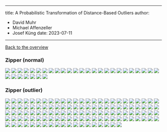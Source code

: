 
---
title: A Probabilistic Transformation of Distance-Based Outliers
author:
  - David Muhr
  - Michael Affenzeller
  - Josef Küng
date: 2023-07-11
---

[Back to the overview](/)

### Zipper (normal)

![](/images/zipper/normal/68.png)
![](/images/zipper/normal/69.png)
![](/images/zipper/normal/70.png)
![](/images/zipper/normal/71.png)
![](/images/zipper/normal/72.png)
![](/images/zipper/normal/73.png)
![](/images/zipper/normal/74.png)
![](/images/zipper/normal/75.png)
![](/images/zipper/normal/76.png)
![](/images/zipper/normal/77.png)
![](/images/zipper/normal/78.png)
![](/images/zipper/normal/79.png)
![](/images/zipper/normal/80.png)
![](/images/zipper/normal/81.png)
![](/images/zipper/normal/82.png)
![](/images/zipper/normal/83.png)
![](/images/zipper/normal/84.png)
![](/images/zipper/normal/85.png)
![](/images/zipper/normal/86.png)
![](/images/zipper/normal/87.png)
![](/images/zipper/normal/88.png)
![](/images/zipper/normal/89.png)
![](/images/zipper/normal/90.png)
![](/images/zipper/normal/91.png)
![](/images/zipper/normal/92.png)
![](/images/zipper/normal/93.png)
![](/images/zipper/normal/94.png)
![](/images/zipper/normal/95.png)
![](/images/zipper/normal/96.png)
![](/images/zipper/normal/97.png)
![](/images/zipper/normal/98.png)
![](/images/zipper/normal/99.png)

### Zipper (outlier)

![](/images/zipper/outlier/0.png)
![](/images/zipper/outlier/1.png)
![](/images/zipper/outlier/10.png)
![](/images/zipper/outlier/100.png)
![](/images/zipper/outlier/101.png)
![](/images/zipper/outlier/102.png)
![](/images/zipper/outlier/103.png)
![](/images/zipper/outlier/104.png)
![](/images/zipper/outlier/105.png)
![](/images/zipper/outlier/106.png)
![](/images/zipper/outlier/107.png)
![](/images/zipper/outlier/108.png)
![](/images/zipper/outlier/109.png)
![](/images/zipper/outlier/11.png)
![](/images/zipper/outlier/110.png)
![](/images/zipper/outlier/111.png)
![](/images/zipper/outlier/112.png)
![](/images/zipper/outlier/113.png)
![](/images/zipper/outlier/114.png)
![](/images/zipper/outlier/115.png)
![](/images/zipper/outlier/116.png)
![](/images/zipper/outlier/117.png)
![](/images/zipper/outlier/118.png)
![](/images/zipper/outlier/119.png)
![](/images/zipper/outlier/12.png)
![](/images/zipper/outlier/120.png)
![](/images/zipper/outlier/121.png)
![](/images/zipper/outlier/122.png)
![](/images/zipper/outlier/123.png)
![](/images/zipper/outlier/124.png)
![](/images/zipper/outlier/125.png)
![](/images/zipper/outlier/126.png)
![](/images/zipper/outlier/127.png)
![](/images/zipper/outlier/128.png)
![](/images/zipper/outlier/129.png)
![](/images/zipper/outlier/13.png)
![](/images/zipper/outlier/130.png)
![](/images/zipper/outlier/131.png)
![](/images/zipper/outlier/132.png)
![](/images/zipper/outlier/133.png)
![](/images/zipper/outlier/134.png)
![](/images/zipper/outlier/135.png)
![](/images/zipper/outlier/136.png)
![](/images/zipper/outlier/137.png)
![](/images/zipper/outlier/138.png)
![](/images/zipper/outlier/139.png)
![](/images/zipper/outlier/14.png)
![](/images/zipper/outlier/140.png)
![](/images/zipper/outlier/141.png)
![](/images/zipper/outlier/142.png)
![](/images/zipper/outlier/143.png)
![](/images/zipper/outlier/144.png)
![](/images/zipper/outlier/145.png)
![](/images/zipper/outlier/146.png)
![](/images/zipper/outlier/147.png)
![](/images/zipper/outlier/148.png)
![](/images/zipper/outlier/149.png)
![](/images/zipper/outlier/15.png)
![](/images/zipper/outlier/150.png)
![](/images/zipper/outlier/16.png)
![](/images/zipper/outlier/17.png)
![](/images/zipper/outlier/18.png)
![](/images/zipper/outlier/19.png)
![](/images/zipper/outlier/2.png)
![](/images/zipper/outlier/20.png)
![](/images/zipper/outlier/21.png)
![](/images/zipper/outlier/22.png)
![](/images/zipper/outlier/23.png)
![](/images/zipper/outlier/24.png)
![](/images/zipper/outlier/25.png)
![](/images/zipper/outlier/26.png)
![](/images/zipper/outlier/27.png)
![](/images/zipper/outlier/28.png)
![](/images/zipper/outlier/29.png)
![](/images/zipper/outlier/3.png)
![](/images/zipper/outlier/30.png)
![](/images/zipper/outlier/31.png)
![](/images/zipper/outlier/32.png)
![](/images/zipper/outlier/33.png)
![](/images/zipper/outlier/34.png)
![](/images/zipper/outlier/35.png)
![](/images/zipper/outlier/36.png)
![](/images/zipper/outlier/37.png)
![](/images/zipper/outlier/38.png)
![](/images/zipper/outlier/39.png)
![](/images/zipper/outlier/4.png)
![](/images/zipper/outlier/40.png)
![](/images/zipper/outlier/41.png)
![](/images/zipper/outlier/42.png)
![](/images/zipper/outlier/43.png)
![](/images/zipper/outlier/44.png)
![](/images/zipper/outlier/45.png)
![](/images/zipper/outlier/46.png)
![](/images/zipper/outlier/47.png)
![](/images/zipper/outlier/48.png)
![](/images/zipper/outlier/49.png)
![](/images/zipper/outlier/5.png)
![](/images/zipper/outlier/50.png)
![](/images/zipper/outlier/51.png)
![](/images/zipper/outlier/52.png)
![](/images/zipper/outlier/53.png)
![](/images/zipper/outlier/54.png)
![](/images/zipper/outlier/55.png)
![](/images/zipper/outlier/56.png)
![](/images/zipper/outlier/57.png)
![](/images/zipper/outlier/58.png)
![](/images/zipper/outlier/59.png)
![](/images/zipper/outlier/6.png)
![](/images/zipper/outlier/60.png)
![](/images/zipper/outlier/61.png)
![](/images/zipper/outlier/62.png)
![](/images/zipper/outlier/63.png)
![](/images/zipper/outlier/64.png)
![](/images/zipper/outlier/65.png)
![](/images/zipper/outlier/66.png)
![](/images/zipper/outlier/67.png)
![](/images/zipper/outlier/7.png)
![](/images/zipper/outlier/8.png)
![](/images/zipper/outlier/9.png)
